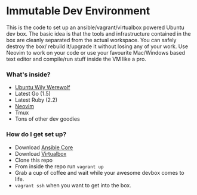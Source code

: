 # Immutable Dev Environment #

This is the code to set up an ansible/vagrant/virtualbox powered Ubuntu dev box.
The basic idea is that the tools and infrastructure contained in the box are cleanly separated from the actual workspace.
You can safely destroy the box/ rebuild it/upgrade it without losing any of your work. Use Neovim to work on your code or use your favourite Mac/Windows based text editor and compile/run stuff inside the VM like a pro.

### What's inside? ###

* [Ubuntu Wily Werewolf](https://atlas.hashicorp.com/ubuntu/boxes/wily64)
* Latest Go (1.5)
* Latest Ruby (2.2)
* [Neovim](https://github.com/neovim/neovim)
* Tmux
* Tons of other dev goodies

### How do I get set up? ###

* Download [Ansible Core](http://docs.ansible.com/ansible/intro_installation.html#getting-ansible)
* Download [Virtualbox](https://www.virtualbox.org/wiki/Downloads)
* Clone this repo
* From inside the repo run `vagrant up`
* Grab a cup of coffee and wait while your awesome devbox comes to life.
* `vagrant ssh` when you want to get into the box.